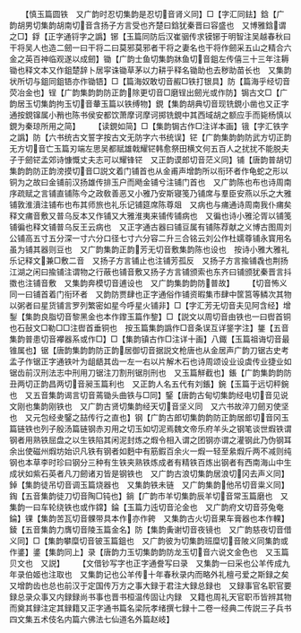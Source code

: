 <!-- { "loadSidebar": true } -->
　　【慎玉篇圆铁　又广韵时忍切集韵是忍切音肾义同】□【字汇同鉣】鋡【广韵胡男切集韵胡南切音含扬子方言受也齐楚曰鋡犹秦晋曰容盛也　又博雅鋡谓之□】鋢【正字通锊字之譌】铘【玉篇同防后汉崔骃传求镆铘于明智注吴越春秋曰干将吴人也造二劒一曰干将二曰莫邪莫邪者干将之妻名也干将作劒采五山之精合六金之英百神临观遂以成劒】锄【广韵士鱼切集韵牀鱼切音鉏左传僖三十三年注耨锄也释文本又作鉏楚辞卜居寜诛锄草茅以力耕乎释名锄助也去秽助苗长也　又集韵状所切与鉏同鉏铻亦作锄铻】□【篇海奴敢切音赮□铁打银具】防【篇海乎经切音荧冶金也】锃【广韵集韵韵防正韵除更切音□磨锃出劒光或作防】锔古文□【广韵居玉切集韵拘玉切音輂玉篇以铁缚物】鋧【集韵胡典切音现铣鋧小凿也又正字通按鋧镩属小矟也陈书侯安都饮萧摩诃摩诃掷铣鋧中其西域胡之额应手而毙杨慎以鋧为秦琼所用之简】
　　【读鋧如简】□【集韵锔古作□注详本画】锇【字汇铁字之譌】防【六书统古文誓字按古文无防字六书统误】铓【广韵集韵韵防武方切正韵无方切音亡玉篇刃端左思吴都赋雄戟耀铓韩愈祭田横文何五百人之扰扰不能脱夫子于劒铓孟郊诗慷慨丈夫志可以耀锋铓　又正韵谟郎切音茫义同】铺【唐韵普胡切集韵韵防正韵滂摸切音□説文着门铺首也从金甫声增韵所以衔环者作龟蛇之形以铜为之故曰金铺前汉扬雄传排玉户而飏金铺兮注铺门首也　又广韵陈也布也诗周南序疏赋之言铺直铺陈今之政敎善恶又小雅乃安斯寝笺乃铺席与羣臣安燕以乐之大雅铺敦淮濆注铺布也布其师旅也礼乐记铺筵席陈尊爼　又病也与痡通诗周南我仆痡矣释文痡音敷又普乌反本又作铺又大雅淮夷来铺传铺病也　又徧也诗小雅沦胥以铺笺铺徧也释文铺普乌反王云病也　又正字通古器曰铺豆属有铺陈荐献之义博古图周刘公铺高五寸五分深一寸六分口径七寸六分容二升三合铭云刘公作杜嬬尊铺永寳用名虽为铺其器则豆也　又广韵集韵正韵芳无切音敷集韵陈也设也　按诗小雅大雅礼乐记释文兼□敷二音　又扬子方言铺止也注铺芳孤反　又扬子方言揄铺毳也荆扬江湖之闲曰揄铺注谓物之行蔽也铺音敷又扬子方言铺颁索也东齐曰铺颁犹秦晋言抖擞也注铺音敷　又集韵奔模切音逋设也　又广韵集韵韵防普故】
　　【切音怖义同一曰铺首着门衔环者　又韵防贾肆也正字通俗作铺资暇集市肆中筐筥等鳞次其物以粥者曰星货铺言罗列繁密如星今呼星火铺非】□【字汇芳无切音夫见阿含经】增鋫【集韵良脂切音黎黑金也本作鑗玉篇作錅】□【説文以周切音由铁也一曰辔首铜也石鼔文□勒□□注辔首垂铜也　按玉篇集韵譌作□音条误互详鋚字注】鋬【五音集韵普患切音襻器系或作□】□【集韵镇古作□注详十画】八鋷【玉篇祖诲切音最锥属也】锯【唐韵集韵韵防正韵居御切音据説文枪唐也从金居声广韵刀锯古史考孟子作锯正字通铁叶为龃龉其齿一左一右以片解木石也诗周颂设业设虡传业捷业如锯齿前汉刑法志中刑用刀锯注刀割刑锯刖刑也　又玉篇觧截也】鋹【广韵集韵韵防丑两切正韵昌两切音昶玉篇利也　又正韵人名五代有刘鋹】鋺【玉篇于远切秤鋺也　又五音集韵谒言切音蔫锄头曲铁与□同】鋻【唐韵古甸切集韵经电切音见说文刚也集韵刚铁也　又广韵古贤切集韵经天切音坚义同　又六书故淬刀劒刃使坚也　又元包经叏鋻之喆传行之直也】钢【广韵古郎切集韵韵防正韵居郎切音冈玉篇链铁也列子殷汤篇链钢赤刃用之切玉如切泥焉魏文帝乐府羊头之钢笔谈世煆铁谓钢者用熟铁屈盘之以生铁陷其闲泥封炼之煆令相入谓之团钢亦谓之灌钢此乃伪钢耳余出使磁州煆坊始识凡铁有钢者如麪中有筋鍜百余火一煆一轻至絫煆斤两不减则纯钢也本草李时珍曰钢分三种有生铁夹熟铁炼成者有精铁百炼出钢者有西南海山中生成状如紫石英者凡刀劒诸刃皆是钢铁也　又广韵古浪切集韵居浪切冈去声义同】鋽【集韵徒吊切音调玉篇烧器也　又集韵铁未链　又广韵集韵他吊切音粜义同】鋾【五音集韵徒刀切音陶□钝也】鋿【广韵市羊切集韵辰羊切音常玉篇磨也　又集韵一曰车轮绕铁也或作鏛】錀【玉篇力迍切音沦金也　又广韵府文切音芬兔奄錀】锞【集韵苦瓦切音髁带具本作亦作銙　又集韵古火切音果车膏器也本作輠】錂【五音集韵力膺切音陵玉篇金名】防【集韵夤谢切音夜镜也　又广韵慈夜切音借义同】□【集韵攀糜切音铍玉篇鉏也　又广韵彼为切集韵班糜切音陂义同集韵或作錃】錃【集韵同上】录【唐韵力玉切集韵韵防龙玉切音六说文金色也　又玉篇贝文也　又説】
　　【文借钞写字也正字通誊写曰录　又集韵一曰采也公羊传成九年录伯姬也注取也　又集韵记也公羊传十年春秋录内而略外礼檀弓爱之斯録之矣　又增韵齿也总也前汉于定国传万方之事大録于君注大録总録也　又録事官名职官要録总录众事又内録録尚书事也晋书桓温传固让内録　又籍也周礼天官职币皆辨其物而奠其録注定其録籍又正字通书篇名梁阮孝绪撰七録十二卷一经典二传説三子兵书四文集五术伎名内篇六佛法七仙道名外篇赵岐】
